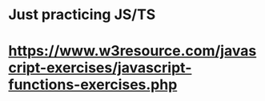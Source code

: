 
# Just practicing JS/TS
# https://www.w3resource.com/javascript-exercises/javascript-functions-exercises.php
